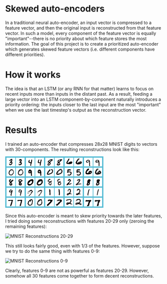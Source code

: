 # Skewed auto-encoders

In a traditional neural auto-encoder, an input vector is compressed to a feature vector, and then the original input is reconstructed from that feature vector. In such a model, every component of the feature vector is equally "important"--there is no priority about which feature stores the most information. The goal of this project is to create a prioritized auto-encoder which generates skewed feature vectors (i.e. different components have different priorities).

# How it works

The idea is that an LSTM (or any RNN for that matter) learns to focus on recent inputs more than inputs in the distant past. As a result, feeding a large vector into an LSTM component-by-component naturally introduces a priority ordering: the inputs closer to the last input are the most "important" when we use the last timestep's output as the reconstruction vector.

# Results

I trained an auto-encoder that compresses 28x28 MNIST digits to vectors with 30-components. The resulting reconstructions look like this:

![MNIST Reconstructions](demo/mnist/output.png)

Since this auto-encoder is meant to skew priority towards the later features, I tried doing some reconstructions with features 20-29 only (zeroing the remaining features):

![MNIST Reconstructions 20-29](demo/mnist/output_20-29.png)

This still looks fairly good, even with 1/3 of the features. However, suppose we try to do the same thing with features 0-9:

![MNIST Reconstructions 0-9](demo/mnist/output_0-9.png)

Clearly, features 0-9 are not as powerful as features 20-29. However, somehow all 30 features come together to form decent reconstructions.
